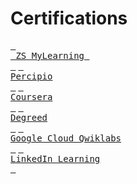 # Certifications

[<kbd> <br> ZS MyLearning <br> </kbd>](https://github.com/abphilip-work/Certifications/blob/master/MyLearning/README.md) [<kbd> <br> Percipio <br> </kbd>](https://github.com/abphilip-work/Certifications/blob/master/Percipio/README.md) [<kbd> <br> Coursera <br> </kbd>](https://github.com/abphilip-work/Certifications/blob/master/Coursera/README.md) [<kbd> <br> Degreed <br> </kbd>](https://github.com/abphilip-work/Certifications/blob/master/Degreed/README.md) [<kbd> <br> Google Cloud Qwiklabs <br> </kbd>](https://github.com/abphilip-work/Certifications/blob/master/Qwiklabs/README.md) [<kbd> <br> LinkedIn Learning <br> </kbd>](https://github.com/abphilip-work/Certifications/blob/master/LinkedIn/README.md)

